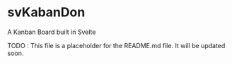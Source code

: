 # svKabanDon

A Kanban Board built in Svelte

TODO : This file is a placeholder for the README.md file. It will be updated soon.